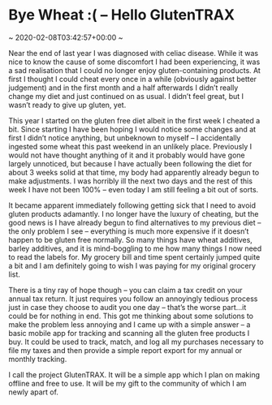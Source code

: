 # Bye Wheat :( &#8211; Hello GlutenTRAX
~ 2020-02-08T03:42:57+00:00 ~

Near the end of last year I was diagnosed with celiac disease. While it was nice to know the cause of some discomfort I had been experiencing, it was a sad realisation that I could no longer enjoy gluten-containing products. At first I thought I could cheat every once in a while (obviously against better judgement) and in the first month and a half afterwards I didn’t really change my diet and just continued on as usual. I didn’t feel great, but I wasn’t ready to give up gluten, yet.

This year I started on the gluten free diet albeit in the first week I cheated a bit. Since starting I have been hoping I would notice some changes and at first I didn’t notice anything, but unbeknown to myself – I accidentally ingested some wheat this past weekend in an unlikely place. Previously I would not have thought anything of it and it probably would have gone largely unnoticed, but because I have actually been following the diet for about 3 weeks solid at that time, my body had apparently already begun to make adjustments. I was horribly ill the next two days and the rest of this week I have not been 100% – even today I am still feeling a bit out of sorts.

It became apparent immediately following getting sick that I need to avoid gluten products adamantly. I no longer have the luxury of cheating, but the good news is I have already begun to find alternatives to my previous diet – the only problem I see – everything is much more expensive if it doesn’t happen to be gluten free normally. So many things have wheat additives, barley additives, and it is mind-boggling to me how many things I now need to read the labels for. My grocery bill and time spent certainly jumped quite a bit and I am definitely going to wish I was paying for my original grocery list.

There is a tiny ray of hope though – you can claim a tax credit on your annual tax return. It just requires you follow an annoyingly tedious process just in case they choose to audit you one day – that’s the worse part…it could be for nothing in end. This got me thinking about some solutions to make the problem less annoying and I came up with a simple answer – a basic mobile app for tracking and scanning all the gluten free products I buy. It could be used to track, match, and log all my purchases necessary to file my taxes and then provide a simple report export for my annual or monthly tracking.

I call the project GlutenTRAX. It will be a simple app which I plan on making offline and free to use. It will be my gift to the community of which I am newly apart of.